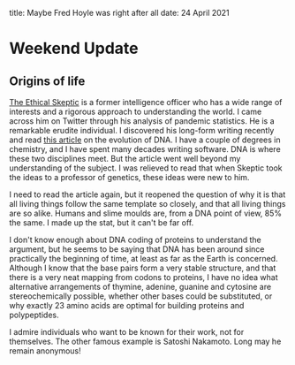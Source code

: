title: Maybe Fred Hoyle was right after all
date: 24 April 2021

# Weekend Update

## Origins of life

[The Ethical Skeptic](https://theethicalskeptic.com/) is a former intelligence officer who has a wide range of interests and a rigorous approach to understanding the world.
I came across him on Twitter through his analysis of pandemic statistics. 
He is a remarkable erudite individual. I discovered his long-form writing recently and read 
[this article](https://theethicalskeptic.com/2021/02/24/the-peculiar-schema-of-dna-codons-second-letter/) on the evolution of DNA.
I have a couple of degrees in chemistry, and I have spent many decades writing software.
DNA is where these two disciplines meet. 
But the article went well beyond my understanding of the subject. 
I was relieved to read that when Skeptic took the ideas to a professor of genetics, these ideas were new to him.

I need to read the article again, but it reopened the question of why it is that all living things follow the same template so closely, and that all living things are so alike.
Humans and slime moulds are, from a DNA point of view, 85% the same. 
I made up the stat, but it can't be far off.

I don't know enough about DNA coding of proteins to understand the argument, but he seems to be saying that DNA has been around since practically the beginning of time, at least as far as the Earth is concerned. Although I know that the base pairs form a very stable structure, and that there is a very neat mapping from codons to proteins, I have no idea what alternative arrangements of thymine, adenine, guanine and cytosine are stereochemically possible, whether other bases could be substituted, or why exactly 23 amino acids are optimal for building proteins and polypeptides. 

I admire individuals who want to be known for their work, not for themselves. The other famous example is Satoshi Nakamoto. Long may he remain anonymous!


